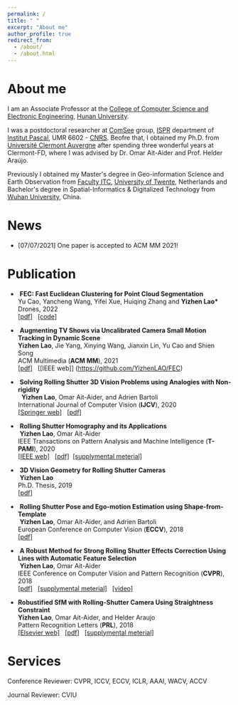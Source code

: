 ```yaml
---
permalink: /
title: " "
excerpt: "About me"
author_profile: true
redirect_from: 
  - /about/
  - /about.html
---
```


About me
========
I am an Associate Professor at the [College of Computer Science and Electronic Engineering](http://csee.hnu.edu.cn/home.htm), [Hunan University](http://www-en.hnu.edu.cn/). 

I was a postdoctoral researcher at [ComSee](http://www.institutpascal.uca.fr/index.php/fr/comsee) group, [ISPR](https://ispr-ip.fr/) department of [Institut Pascal](http://www.institutpascal.uca.fr/index.php/fr/), UMR 6602 - [CNRS](https://www.cnrs.fr/).  Beofre that, I obtained my Ph.D. from [Université Clermont Auvergne](http://www.uca.fr/) after spending three wonderful years at Clermont-FD, where I was advised by Dr. Omar Ait-Aider and Prof. Helder Araújo. 

Previously I obtained my Master's degree in Geo-information Science and Earth Observation from [Faculty ITC](https://www.itc.nl/), [University of Twente](https://www.utwente.nl/en/), Netherlands and Bachelor's degree in Spatial-Informatics & Digitalized Technology from [Wuhan University](http://en.whu.edu.cn/), China.   

News 
========
- [07/07/2021] One paper is accepted to ACM MM 2021! 


Publication  
========
-  <b>FEC: Fast Euclidean Clustering for Point Cloud Segmentation</b><br />
   Yu Cao, Yancheng Wang, Yifei Xue, Huiqing Zhang and <b>Yizhen Lao*</b> <br /> 
   Drones, 2022 <br />
   [[pdf]](https://www.mdpi.com/2504-446X/6/11/325/pdf?version=1666876162)  &nbsp;  [[code]](https://github.com/YizhenLAO/FEC)

-  <b>Augmenting TV Shows via Uncalibrated Camera Small Motion Tracking in Dynamic Scene</b><br />
   <b>Yizhen Lao</b>, Jie Yang, Xinying Wang, Jianxin Lin, Yu Cao and Shien Song <br /> 
  ACM Multimedia  (<b>ACM MM</b>), 2021 <br />
  [[pdf]](/files/mfp2005.pdf)  &nbsp; [[IEEE web]] (https://github.com/YizhenLAO/FEC)

-  <b>Solving Rolling Shutter 3D Vision Problems using Analogies with Non-rigidity</b><br />
   <b>Yizhen Lao</b>, Omar Ait-Aider, and Adrien Bartoli <br /> 
  International Journal of Computer Vision  (<b>IJCV</b>), 2020 <br />
  [[Springer web]](https://link.springer.com/article/10.1007/s11263-020-01368-1)  &nbsp;  [[pdf]](/files/Lao_et_al-2020-International_Journal_of_Computer_Vision.pdf)

-  <b>Rolling Shutter Homography and its Applications</b><br />
  <b>Yizhen Lao</b>, Omar Ait-Aider  <br /> 
  IEEE Transactions on Pattern Analysis and Machine Intelligence  (<b>T-PAMI</b>), 2020 <br />
  [[IEEE web]](https://ieeexplore.ieee.org/xpl/tocresult.jsp?isnumber=4359286)  &nbsp;  [[pdf]](/files/RSHomo_PAMI2020.pdf)&nbsp;  [[supplymental meterial]](/files/RS_homo_PAMI2020_supp_material.pdf)


-  <b>3D Vision Geometry for Rolling Shutter Cameras</b><br />
  <b>Yizhen Lao</b><br />
  Ph.D. Thesis, 2019 <br />
  [[pdf]](https://tel.archives-ouvertes.fr/tel-02276486/document) 

-  <b>Rolling Shutter Pose and Ego-motion Estimation using Shape-from-Template</b><br />
  <b>Yizhen Lao</b>, Omar Ait-Aider, and Adrien Bartoli <br />
  European Conference on Computer Vision (<b>ECCV</b>), 2018 <br />
  [[pdf]](/files/2193.pdf)  

-  <b>A Robust Method for Strong Rolling Shutter Effects Correction Using Lines with Automatic Feature Selection</b><br />
  <b>Yizhen Lao</b>, Omar Ait-Aider  <br /> 
  IEEE Conference on Computer Vision and Pattern Recognition (<b>CVPR</b>), 2018 <br />
  [[pdf]](/files/3871_final.pdf)  &nbsp; [[supplymental meterial]](/files/3871_supp_final.pdf)  &nbsp; [[video]](https://youtu.be/aNnlblYHqB8)
  
- <b>Robustified SfM with Rolling-Shutter Camera Using Straightness Constraint</b>   <br />
  <b>Yizhen Lao</b>, Omar Ait-Aider, and Helder Araujo  <br />
  Pattern Recognition Letters (<b>PRL</b>), 2018 <br />
  [[Elsevier web]](https://www.sciencedirect.com/science/article/pii/S0167865518301247)  &nbsp; [[pdf]]()  &nbsp; [[supplymental meterial]]()
  
  
Services  
========
Conference Reviewer:  CVPR, ICCV, ECCV, ICLR, AAAI, WACV, ACCV

Journal Reviewer: CVIU
  


